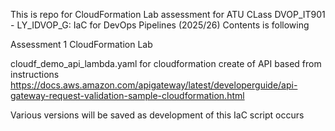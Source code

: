 This is repo for CloudFormation Lab assessment for ATU 
CLass DVOP_IT901 - LY_IDVOP_G: IaC for DevOps Pipelines (2025/26) 
Contents is following

Assessment 1 CloudFormation Lab

cloudf_demo_api_lambda.yaml
for cloudformation create of API based from instructions 
https://docs.aws.amazon.com/apigateway/latest/developerguide/api-gateway-request-validation-sample-cloudformation.html

Various versions will be saved as development of this IaC script occurs


